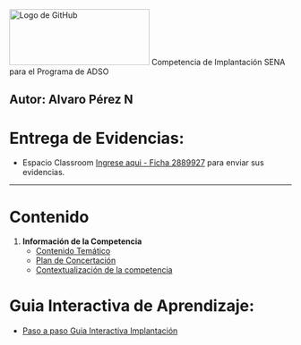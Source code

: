 <img src="https://www.shutterstock.com/image-vector/software-development-life-cycle-banner-260nw-2303524629.jpg" alt="Logo de GitHub" width="250" height="100">
Competencia de Implantación SENA para el Programa de ADSO

**Autor:** Alvaro Pérez N
---

# Entrega de Evidencias:
- Espacio Classroom [Ingrese aqui - Ficha 2889927](https://classroom.google.com/c/NzczMzQ0Mzk2MzI5?cjc=hinayfe3) para enviar sus evidencias.
---

# Contenido
1. **Información de la Competencia**
    - [Contenido Temático](https://github.com/aperezn298/ImplantacionSENA/tree/main/01_InfoCompetencia_2889927/ListaChequeoImplantación_V2_2889927.pdf)
    - [Plan de Concertación](https://github.com/aperezn298/ImplantacionSENA/tree/main/01_InfoCompetencia_2889927/Acta_Concertacion_Implantacion_Firmada_2889927.pdf)
    - [Contextualización de la competencia](https://github.com/aperezn298/ImplantacionSENA/tree/main/01_InfoCompetencia_2889927/00ContextualizacionImplantacion.pdf)


# Guia Interactiva de Aprendizaje:
- [Paso a paso Guia Interactiva Implantación](#)